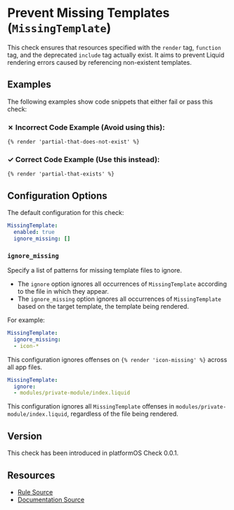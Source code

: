 # Prevent Missing Templates (`MissingTemplate`)

This check ensures that resources specified with the `render` tag, `function` tag, and the deprecated `include` tag actually exist. It aims to prevent Liquid rendering errors caused by referencing non-existent templates.

## Examples

The following examples show code snippets that either fail or pass this check:

### &#x2717; Incorrect Code Example (Avoid using this):

```liquid
{% render 'partial-that-does-not-exist' %}
```

### &#x2713; Correct Code Example (Use this instead):

```liquid
{% render 'partial-that-exists' %}
```

## Configuration Options

The default configuration for this check:

```yaml
MissingTemplate:
  enabled: true
  ignore_missing: []
```

### `ignore_missing`

Specify a list of patterns for missing template files to ignore.

- The `ignore` option ignores all occurrences of `MissingTemplate` according to the file in which they appear.
- The `ignore_missing` option ignores all occurrences of `MissingTemplate` based on the target template, the template being rendered.

For example:

```yaml
MissingTemplate:
  ignore_missing:
  - icon-*
```

This configuration ignores offenses on `{% render 'icon-missing' %}` across all app files.

```yaml
MissingTemplate:
  ignore:
  - modules/private-module/index.liquid
```

This configuration ignores all `MissingTemplate` offenses in `modules/private-module/index.liquid`, regardless of the file being rendered.

## Version

This check has been introduced in platformOS Check 0.0.1.

## Resources

- [Rule Source][codesource]
- [Documentation Source][docsource]

[codesource]: /lib/platformos_check/checks/missing_template.rb
[docsource]: /docs/checks/missing_template.md

